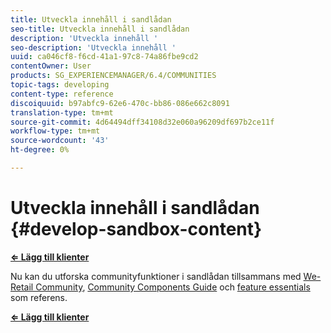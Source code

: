 ```yaml
---
title: Utveckla innehåll i sandlådan
seo-title: Utveckla innehåll i sandlådan
description: 'Utveckla innehåll '
seo-description: 'Utveckla innehåll '
uuid: ca046cf8-f6cd-41a1-97c8-74a86fbe9cd2
contentOwner: User
products: SG_EXPERIENCEMANAGER/6.4/COMMUNITIES
topic-tags: developing
content-type: reference
discoiquuid: b97abfc9-62e6-470c-bb86-086e662c8091
translation-type: tm+mt
source-git-commit: 4d64494dff34108d32e060a96209df697b2ce11f
workflow-type: tm+mt
source-wordcount: '43'
ht-degree: 0%

---
```



# Utveckla innehåll i sandlådan {#develop-sandbox-content}

**[⇐ Lägg till klienter](add-clientlibs.md)**

Nu kan du utforska communityfunktioner i sandlådan tillsammans med [We-Retail Community](../../help/sites-developing/we-retail.md), [Community Components Guide](components-guide.md) och [feature essentials](essentials.md) som referens.

**[⇐ Lägg till klienter](add-clientlibs.md)**
